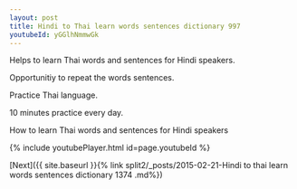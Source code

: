 ```yaml
---
layout: post
title: Hindi to Thai learn words sentences dictionary 997 
youtubeId: yGGlhNmmwGk
---
```

 
 
Helps to learn Thai words and sentences for Hindi speakers.

Opportunitiy to repeat the words sentences. 

Practice Thai language. 
 
10 minutes practice every day. 
 
How to learn Thai words and sentences for Hindi speakers 
 
{% include youtubePlayer.html id=page.youtubeId %}
 
 
[Next]({{ site.baseurl }}{% link  split2/_posts/2015-02-21-Hindi to thai learn words sentences dictionary 1374 .md%})
 
